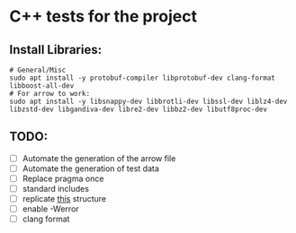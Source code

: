 # C++ tests for the project

## Install Libraries:

```
# General/Misc
sudo apt install -y protobuf-compiler libprotobuf-dev clang-format libboost-all-dev
# For arrow to work: 
sudo apt install -y libsnappy-dev libbrotli-dev libssl-dev liblz4-dev libzstd-dev libgandiva-dev libre2-dev libbz2-dev libutf8proc-dev
```

## TODO:

- [ ] Automate the generation of the arrow file
- [ ] Automate the generation of test data
- [ ] Replace pragma once
- [ ] standard includes
- [ ] replicate [this](https://github.com/albertchan/cmake-boost-demo) structure
- [ ] enable -Werror
- [ ] clang format
